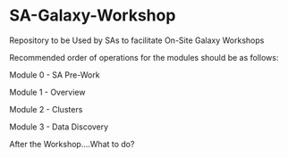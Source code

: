 # SA-Galaxy-Workshop

Repository to be Used by SAs to facilitate On-Site Galaxy Workshops

Recommended order of operations for the modules should be as follows:

Module 0 - SA Pre-Work

Module 1 - Overview

Module 2 - Clusters

Module 3 - Data Discovery

After the Workshop....What to do?

